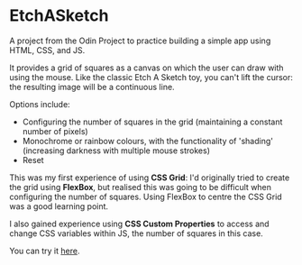 # EtchASketch

A project from the Odin Project to practice building a simple app using HTML, CSS, and JS.

It provides a grid of squares as a canvas on which the user can draw with using the mouse. Like the classic Etch A Sketch toy, you can't lift the cursor: the resulting image will be a continuous line.

Options include:
* Configuring the number of squares in the grid (maintaining a constant number of pixels)
* Monochrome or rainbow colours, with the functionality of 'shading' (increasing darkness with multiple mouse strokes)
* Reset

This was my first experience of using **CSS Grid**: I'd originally tried to create the grid using **FlexBox**, but realised this was going to be difficult when configuring the number of squares. Using FlexBox to centre the CSS Grid was a good learning point.

I also gained experience using **CSS Custom Properties** to access and change CSS variables within JS, the number of squares in this case.

You can try it [here](https://alicee88.github.io/EtchASketch/).
